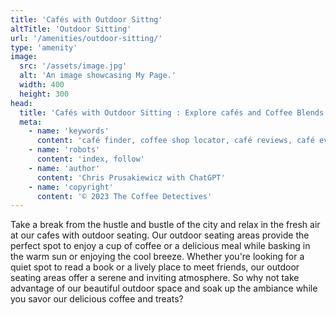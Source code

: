 ```yaml
---
title: 'Cafés with Outdoor Sittng'
altTitle: 'Outdoor Sitting'
url: '/amenities/outdoor-sitting/'
type: 'amenity'
image:
  src: '/assets/image.jpg'
  alt: 'An image showcasing My Page.'
  width: 400
  height: 300
head:
  title: 'Cafés with Outdoor Sitting : Explore cafés and Coffee Blends Across Tyne & Wear'
  meta:
    - name: 'keywords'
      content: 'café finder, coffee shop locator, café reviews, café events, café news, speciality coffee, café blog, coffee culture'
    - name: 'robots'
      content: 'index, follow'
    - name: 'author'
      content: 'Chris Prusakiewicz with ChatGPT'
    - name: 'copyright'
      content: '© 2023 The Coffee Detectives'
---
```


<p>Take a break from the hustle and bustle of the city and relax in the fresh air at our cafes with outdoor seating. Our outdoor seating areas provide the perfect spot to enjoy a cup of coffee or a delicious meal while basking in the warm sun or enjoying the cool breeze. Whether you're looking for a quiet spot to read a book or a lively place to meet friends, our outdoor seating areas offer a serene and inviting atmosphere. So why not take advantage of our beautiful outdoor space and soak up the ambiance while you savor our delicious coffee and treats?</p>
